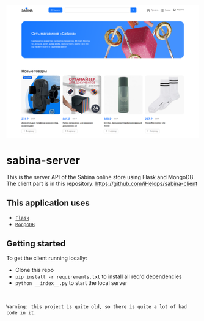 [![мама](./images/index.png)](./images)

# sabina-server
This is the server API of the Sabina online store using Flask and MongoDB. <br/>
The client part is in this repository: https://github.com/iHelops/sabina-client

## This application uses
- [`Flask`](https://flask.palletsprojects.com/ "`Flask`")
- [`MongoDB`](https://www.mongodb.com/ "`MongoDB`")


## Getting started
To get the client running locally:

- Clone this repo
- `pip install -r requirements.txt` to install all req'd dependencies
- `python __index__.py` to start the local server

<br/>

```
Warning: this project is quite old, so there is quite a lot of bad code in it.
```
